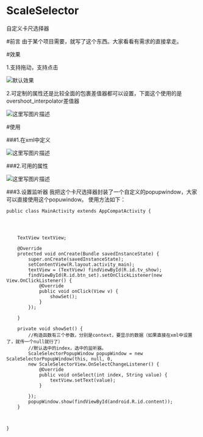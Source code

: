 # ScaleSelector
自定义卡尺选择器

#前言
由于某个项目需要，就写了这个东西。大家看看有需求的直接拿走。

#效果

1.支持拖动，支持点击

![默认效果](https://github.com/zhuguohui/ScaleSelector/blob/master/gif/1.gif?raw=true)

2.可定制的属性还是比较全面的包裹差值器都可以设置，下面这个使用的是overshoot_interpolator差值器

![这里写图片描述](https://github.com/zhuguohui/ScaleSelector/blob/master/gif/2.gif?raw=true)

#使用

###1.在xml中定义

![这里写图片描述](http://img.blog.csdn.net/20160811094045916)

###2.可用的属性

![这里写图片描述](http://img.blog.csdn.net/20160811094213643)

###3.设置监听器
我把这个卡尺选择器封装了一个自定义的popupwindow，大家可以直接使用这个popuwindow。
使用方法如下：

```
public class MainActivity extends AppCompatActivity {




    TextView textView;

    @Override
    protected void onCreate(Bundle savedInstanceState) {
        super.onCreate(savedInstanceState);
        setContentView(R.layout.activity_main);
        textView = (TextView) findViewById(R.id.tv_show);
        findViewById(R.id.btn_set).setOnClickListener(new View.OnClickListener() {
            @Override
            public void onClick(View v) {
                showSet();
            }
        });

    }

    private void showSet() {
		//构造函数有三个参数，分别是context，要显示的数据（如果直接在xml中设置了，就传一个null就行了）
		//默认选中的index，选中的监听器。
        ScaleSelectorPopupWindow popupWindow = new ScaleSelectorPopupWindow(this, null, 0,
        new ScaleSelectorView.OnSelectChangeListener() {
            @Override
            public void onSelect(int index, String value) {
                textView.setText(value);
            }

        });
        popupWindow.show(findViewById(android.R.id.content));
    }



}
```
